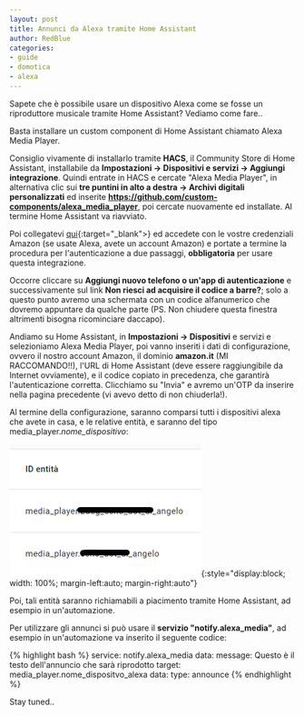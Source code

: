 ```yaml
---
layout: post
title: Annunci da Alexa tramite Home Assistant
author: RedBlue
categories: 
- guide
- domotica
- alexa
---
```


Sapete che è possibile usare un dispositivo Alexa come se fosse un riproduttore musicale tramite Home Assistant? Vediamo come fare..

Basta installare un custom component di Home Assistant chiamato Alexa Media Player.

Consiglio vivamente di installarlo tramite **HACS**, il Community Store di Home Assistant, installabile da **Impostazioni -> Dispositivi e servizi -> Aggiungi integrazione**. Quindi entrate in HACS e cercate "Alexa Media Player", in alternativa clic sui **tre puntini in alto a destra -> Archivi digitali personalizzati** ed inserite **https://github.com/custom-components/alexa_media_player**, poi cercate nuovamente ed installate. Al termine Home Assistant va riavviato.

Poi collegatevi [qui](https://www.amazon.it/ap/signin?openid.pape.preferred_auth_policies=SinglefactorWithPossessionChallenge&openid.pape.max_auth_age=900&openid.return_to=https%3A%2F%2Fwww.amazon.it%2Fa%2Fsettings%2Fapproval&openid.assoc_handle=itflex&openid.mode=checkid_setup&intercept=false&openid.ns=http%3A%2F%2Fspecs.openid.net%2Fauth%2F2.0){:target="_blank">} ed accedete con le vostre credenziali Amazon (se usate Alexa, avete un account Amazon) e portate a termine la procedura per l'autenticazione a due passaggi, **obbligatoria** per usare questa integrazione.

Occorre cliccare su **Aggiungi nuovo telefono o un'app di autenticazione** e successivamente sul link **Non riesci ad acquisire il codice a barre?**; solo a questo punto avremo una schermata con un codice alfanumerico che dovremo appuntare da qualche parte (PS. Non chiudere questa finestra altrimenti bisogna ricominciare daccapo).

Andiamo su Home Assistant, in **Impostazioni -> Dispositivi** e servizi e selezioniamo Alexa Media Player, poi vanno inseriti i dati di configurazione, ovvero il nostro account Amazon, il dominio **amazon.it** (MI RACCOMANDO!!), l'URL di Home Assistant (deve essere raggiungibile da Internet ovviamente), e il codice copiato in precedenza, che garantirà l'autenticazione corretta. Clicchiamo su "Invia" e avremo un'OTP da inserire nella pagina precedente (vi avevo detto di non chiuderla!).

Al termine della configurazione, saranno comparsi tutti i dispositivi alexa che avete in casa, e le relative entità, e saranno del tipo media_player.*nome_dispositivo*:

![alexa_media_player_image](/assets/images/alexa_media_player.png){:style="display:block; width: 100%; margin-left:auto; margin-right:auto"}

Poi, tali entità saranno richiamabili a piacimento tramite Home Assistant, ad esempio in un'automazione.

Per utilizzare gli annunci si può usare il **servizio "notify.alexa_media"**, ad esempio in un'automazione va inserito il seguente codice:

{% highlight bash %}
service: notify.alexa_media
data:
  message: Questo è il testo dell'annuncio che sarà riprodotto
  target: media_player.nome_dispositvo_alexa
  data:
    type: announce
{% endhighlight %}

Stay tuned..